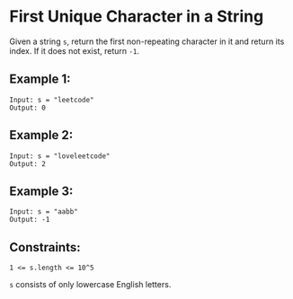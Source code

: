 # First Unique Character in a String
Given a string ```s```, 
return the first non-repeating character in it and return its index. If it does not exist, return ```-1```.
## Example 1:
```
Input: s = "leetcode"
Output: 0
```
## Example 2:
```
Input: s = "loveleetcode"
Output: 2
```
## Example 3:
```
Input: s = "aabb"
Output: -1
```
## Constraints:
```1 <= s.length <= 10^5```

```s``` consists of only lowercase English letters.

